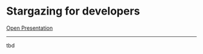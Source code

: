# Stargazing for developers
[Open Presentation](https://georgiee.github.io/stargazing-for-developers-presentation)

---
tbd
